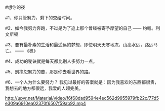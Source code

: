 #想你的夜

#1、你只管努力，剩下的交给时间。

#2、如今我努力奔跑，不过是为了追上那个曾经被寄予厚望的自己 —— 约翰。利文斯顿

#3、要有最朴素的生活和最遥远的梦想，即使明天天寒地冻，山高水远，路远马亡。 —— 《枫》

#4、成功的秘诀就是每天都比别人多努力一点。

#5、别抱怨努力的苦，那是你去看世界的路。

#6、一个人为什么要努力？ 我见过最好的答案就是：因为我喜欢的东西都很贵，我想去的地方都很远，我爱的人超完美。

http://upvr.net/Material/video/f6f68dad9594e4ec562d9955979fb22c/77d5e309a6910ea02370f6507f59ab92.mp4
